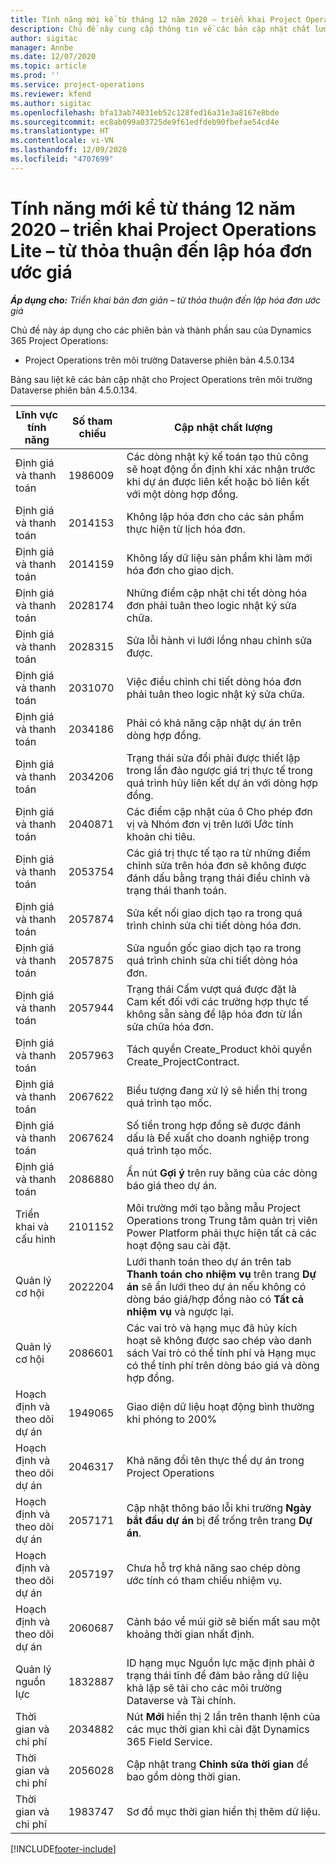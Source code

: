 ```yaml
---
title: Tính năng mới kể từ tháng 12 năm 2020 – triển khai Project Operations Lite – từ thỏa thuận đến lập hóa đơn ước giá
description: Chủ đề này cung cấp thông tin về các bản cập nhật chất lượng được cung cấp trong lần triển khai bản phát hành Project Operations Lite tháng 12 năm 2020 - từ thỏa thuận đến lập hóa đơn ước giá.
author: sigitac
manager: Annbe
ms.date: 12/07/2020
ms.topic: article
ms.prod: ''
ms.service: project-operations
ms.reviewer: kfend
ms.author: sigitac
ms.openlocfilehash: bfa13ab74031eb52c128fed16a31e3a8167e8bde
ms.sourcegitcommit: ec8ab099a03725de9f61edfdeb90fbefae54cd4e
ms.translationtype: HT
ms.contentlocale: vi-VN
ms.lasthandoff: 12/09/2020
ms.locfileid: "4707699"
---
```

# <a name="whats-new-december-2020---project-operations-lite-deployment---deal-to-proforma-invoicing"></a>Tính năng mới kể từ tháng 12 năm 2020 – triển khai Project Operations Lite – từ thỏa thuận đến lập hóa đơn ước giá

_**Áp dụng cho:** Triển khai bản đơn giản – từ thỏa thuận đến lập hóa đơn ước giá_

Chủ đề này áp dụng cho các phiên bản và thành phần sau của Dynamics 365 Project Operations:

  - Project Operations trên môi trường Dataverse phiên bản 4.5.0.134 

Bảng sau liệt kê các bản cập nhật cho Project Operations trên môi trường Dataverse phiên bản 4.5.0.134.

| **Lĩnh vực tính năng** | **Số tham chiếu** | **Cập nhật chất lượng** |
| --- | --- | --- |
| Định giá và thanh toán | 1986009 | Các dòng nhật ký kế toán tạo thủ công sẽ hoạt động ổn định khi xác nhận trước khi dự án được liên kết hoặc bỏ liên kết với một dòng hợp đồng. |
| Định giá và thanh toán | 2014153 | Không lập hóa đơn cho các sản phẩm thực hiện từ lịch hóa đơn. |
| Định giá và thanh toán | 2014159 | Không lấy dữ liệu sản phẩm khi làm mới hóa đơn cho giao dịch. |
| Định giá và thanh toán | 2028174 | Những điểm cập nhật chi tết dòng hóa đơn phải tuân theo logic nhật ký sửa chữa. |
| Định giá và thanh toán | 2028315 | Sửa lỗi hành vi lưới lồng nhau chỉnh sửa được. |
| Định giá và thanh toán | 2031070 | Việc điều chỉnh chi tiết dòng hóa đơn phải tuân theo logic nhật ký sửa chữa. |
| Định giá và thanh toán | 2034186 | Phải có khả năng cập nhật dự án trên dòng hợp đồng. |
| Định giá và thanh toán | 2034206 | Trạng thái sửa đổi phải được thiết lập trong lần đảo ngược giá trị thực tế trong quá trình hủy liên kết dự án với dòng hợp đồng. |
| Định giá và thanh toán | 2040871 | Các điểm cập nhật của ô Cho phép đơn vị và Nhóm đơn vị trên lưới Ước tính khoản chi tiêu. |
| Định giá và thanh toán | 2053754 | Các giá trị thực tế tạo ra từ những điểm chỉnh sửa trên hóa đơn sẽ không được đánh dấu bằng trạng thái điều chỉnh và trạng thái thanh toán. |
| Định giá và thanh toán | 2057874 | Sửa kết nối giao dịch tạo ra trong quá trình chỉnh sửa chi tiết dòng hóa đơn. |
| Định giá và thanh toán | 2057875 | Sửa nguồn gốc giao dịch tạo ra trong quá trình chỉnh sửa chi tiết dòng hóa đơn. |
| Định giá và thanh toán | 2057944 | Trạng thái Cấm vượt quá được đặt là Cam kết đối với các trường hợp thực tế không sẵn sàng để lập hóa đơn từ lần sửa chữa hóa đơn. |
| Định giá và thanh toán | 2057963 | Tách quyền Create\_Product khỏi quyền Create\_ProjectContract. |
| Định giá và thanh toán | 2067622 | Biểu tượng đang xử lý sẽ hiển thị trong quá trình tạo mốc. |
| Định giá và thanh toán | 2067624 | Số tiền trong hợp đồng sẽ được đánh dấu là Đề xuất cho doanh nghiệp trong quá trình tạo mốc. |
| Định giá và thanh toán | 2086880 | Ẩn nút **Gợi ý** trên ruy băng của các dòng báo giá theo dự án. |
| Triển khai và cấu hình | 2101152 | Môi trường mới tạo bằng mẫu Project Operations trong Trung tâm quản trị viên Power Platform phải thực hiện tất cả các hoạt động sau cài đặt. |
|   Quản lý cơ hội | 2022204 | Lưới thanh toán theo dự án trên tab **Thanh toán cho nhiệm vụ** trên trang **Dự án** sẽ ẩn lưới theo dự án nếu không có dòng báo giá/hợp đồng nào có **Tất cả nhiệm vụ** và ngược lại. |
|   Quản lý cơ hội | 2086601 | Các vai trò và hạng mục đã hủy kích hoạt sẽ không được sao chép vào danh sách Vai trò có thể tính phí và Hạng mục có thể tính phí trên dòng báo giá và dòng hợp đồng. |
| Hoạch định và theo dõi dự án | 1949065 | Giao diện dữ liệu hoạt động bình thường khi phóng to 200% |
| Hoạch định và theo dõi dự án | 2046317 | Khả năng đổi tên thực thể dự án trong Project Operations |
| Hoạch định và theo dõi dự án | 2057171 | Cập nhật thông báo lỗi khi trường **Ngày bắt đầu dự án** bị để trống trên trang **Dự án**. |
| Hoạch định và theo dõi dự án | 2057197 | Chưa hỗ trợ khả năng sao chép dòng ước tính có tham chiếu nhiệm vụ. |
| Hoạch định và theo dõi dự án | 2060687 | Cảnh báo về múi giờ sẽ biến mất sau một khoảng thời gian nhất định. |
| Quản lý nguồn lực | 1832887 | ID hạng mục Nguồn lực mặc định phải ở trạng thái tĩnh để đảm bảo rằng dữ liệu khả lặp sẽ tải cho các môi trường Dataverse và Tài chính. |
| Thời gian và chi phí | 2034882 | Nút **Mới** hiển thị 2 lần trên thanh lệnh của các mục thời gian khi cài đặt Dynamics 365 Field Service. |
| Thời gian và chi phí | 2056028 | Cập nhật trang **Chỉnh sửa thời gian** để bao gồm dòng thời gian. |
| Thời gian và chi phí | 1983747 | Sơ đồ mục thời gian hiển thị thêm dữ liệu. |


[!INCLUDE[footer-include](../../includes/footer-banner.md)]